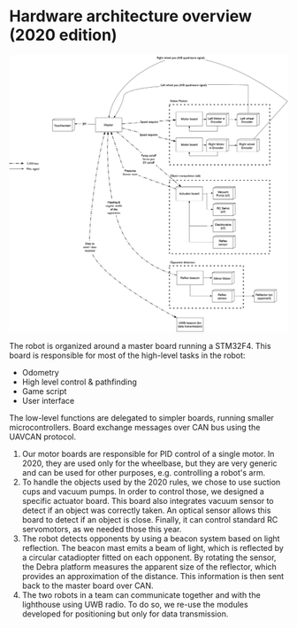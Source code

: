 # Hardware architecture overview (2020 edition)

![2020 hardware architecture overview](hardware2020.png)

The robot is organized around a master board running a STM32F4.
This board is responsible for most of the high-level tasks in the robot:

* Odometry
* High level control & pathfinding
* Game script
* User interface

The low-level functions are delegated to simpler boards, running smaller microcontrollers.
Board exchange messages over CAN bus using the UAVCAN protocol.

1. Our motor boards are responsible for PID control of a single motor.
    In 2020, they are used only for the wheelbase, but they are very generic and can be used for other purposes, e.g. controlling a robot's arm.
2. To handle the objects used by the 2020 rules, we chose to use suction cups and vacuum pumps.
    In order to control those, we designed a specific actuator board.
    This board also integrates vacuum sensor to detect if an object was correctly taken.
    An optical sensor allows this board to detect if an object is close.
    Finally, it can control standard RC servomotors, as we needed those this year.
3. The robot detects opponents by using a beacon system based on light reflection.
    The beacon mast emits a beam of light, which is reflected by a circular catadiopter fitted on each opponent.
    By rotating the sensor, the Debra platform measures the apparent size of the reflector, which provides an approximation of the distance.
    This information is then sent back to the master board over CAN.
4. The two robots in a team can communicate together and with the lighthouse using UWB radio.
    To do so, we re-use the modules developed for positioning but only for data transmission.
